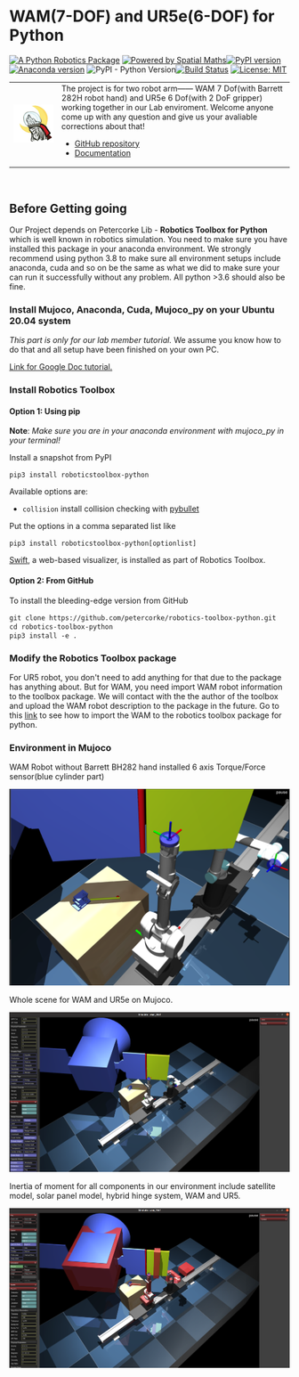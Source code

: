 # WAM(7-DOF) and UR5e(6-DOF) for Python

[![A Python Robotics Package](https://raw.githubusercontent.com/petercorke/robotics-toolbox-python/master/.github/svg/py_collection.min.svg)](https://github.com/petercorke/robotics-toolbox-python)
[![Powered by Spatial Maths](https://raw.githubusercontent.com/petercorke/spatialmath-python/master/.github/svg/sm_powered.min.svg)](https://github.com/petercorke/spatialmath-python)[![PyPI version](https://badge.fury.io/py/roboticstoolbox-python.svg)](https://badge.fury.io/py/roboticstoolbox-python)
[![Anaconda version](https://anaconda.org/conda-forge/roboticstoolbox-python/badges/version.svg)](https://anaconda.org/conda-forge/roboticstoolbox-python)
![PyPI - Python Version](https://img.shields.io/pypi/pyversions/roboticstoolbox-python.svg)[![Build Status](https://github.com/petercorke/robotics-toolbox-python/workflows/Test/badge.svg?branch=master)](https://github.com/petercorke/robotics-toolbox-python/actions?query=workflow%3ATest)
[![License: MIT](https://img.shields.io/badge/License-MIT-yellow.svg)](https://opensource.org/licenses/MIT)

<table style="border:0px">
<tr style="border:0px">
<td style="border:0px">
<img src="https://raw.githubusercontent.com/gaolongsen/WAM7_UR5e_Control/main/WAM_UR5_Control/Pic/lobo.png" width="400"></td>
<td style="border:0px">
The project is for two robot arm—— WAM 7 Dof(with Barrett 282H robot hand) and UR5e 6 Dof(with 2 DoF gripper) working together in our Lab enviroment. Welcome anyone come up with any question and give us your avaliable corrections about that!
<ul>
<li><a href="https://github.com/gaolongsen/WAM7_UR5e_Control/tree/main/WAM_UR5_Control">GitHub repository </a></li>
<li><a href="https://petercorke.github.io/robotics-toolbox-python">Documentation</a></li>
</ul>
</td>
</tr>
</table><br>

## Before Getting going

Our Project depends on Petercorke Lib - **Robotics Toolbox for Python** which is well known in robotics simulation. You need to make sure you have installed this package in your anaconda environment. We strongly recommend using python 3.8 to make sure all environment setups include anaconda, cuda and so on be the same as what we did to make sure your can run it successfully without any problem. All python >3.6 should also be fine.

### Install Mujoco, Anaconda, Cuda, Mujoco_py on your Ubuntu 20.04 system

*This part is only for our lab member tutorial.* We assume you know how to do that and all setup have been finished on your own PC. 



[Link for Google Doc tutorial.](https://docs.google.com/document/d/1OZ0ddXQztCEghgmXmJa1to4vAGpymkuLdKgb8dG8sik/edit?usp=sharing) 

### Install Robotics Toolbox

#### Option 1: Using pip

**Note**: *Make sure you are in your anaconda environment with mujoco_py in your terminal!*

Install a snapshot from PyPI

```shell script
pip3 install roboticstoolbox-python
```

Available options are:

- `collision` install collision checking with [pybullet](https://pybullet.org)

Put the options in a comma separated list like

```shell script
pip3 install roboticstoolbox-python[optionlist]
```

[Swift](https://github.com/jhavl/swift), a web-based visualizer, is
installed as part of Robotics Toolbox.

#### Option 2: From GitHub

To install the bleeding-edge version from GitHub

```shell script
git clone https://github.com/petercorke/robotics-toolbox-python.git
cd robotics-toolbox-python
pip3 install -e .
```

### Modify the Robotics Toolbox package

For UR5 robot, you don't need to add anything for that due to the package has anything about. But for WAM, you need import WAM robot information to the toolbox package. We will contact with the the author of the toolbox and upload the WAM robot description to the package in the future. Go to this [link](https://github.com/gaolongsen/Package_Adding_WAM) to see how to import the WAM to the robotics toolbox package for python. 

### Environment in Mujoco

WAM Robot without Barrett BH282 hand installed 6 axis Torque/Force sensor(blue cylinder part)

<img src="https://raw.githubusercontent.com/gaolongsen/WAM7_UR5e_Control/main/WAM_UR5_Control/Pic/WAM.png">

Whole scene for WAM and UR5e on Mujoco.

<img src="https://raw.githubusercontent.com/gaolongsen/WAM7_UR5e_Control/main/WAM_UR5_Control/Pic/Whole.png">

Inertia of moment for all components in our environment include satellite model, solar panel model, hybrid hinge system, WAM and UR5. 

<img src="https://raw.githubusercontent.com/gaolongsen/WAM7_UR5e_Control/main/WAM_UR5_Control/Pic/IOM_Whole.png">

